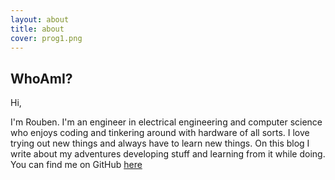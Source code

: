```yaml
---
layout: about
title: about
cover: prog1.png
---
```


## WhoAmI?
Hi,

I'm Rouben. I'm an engineer in electrical engineering and computer science who enjoys coding and tinkering around with hardware of all sorts.
I love trying out new things and always have to learn new things. On this blog I write about my adventures developing stuff and learning from it while doing. You can find me on GitHub [here](https://github.com/RoubenRehman "My GitHub")
